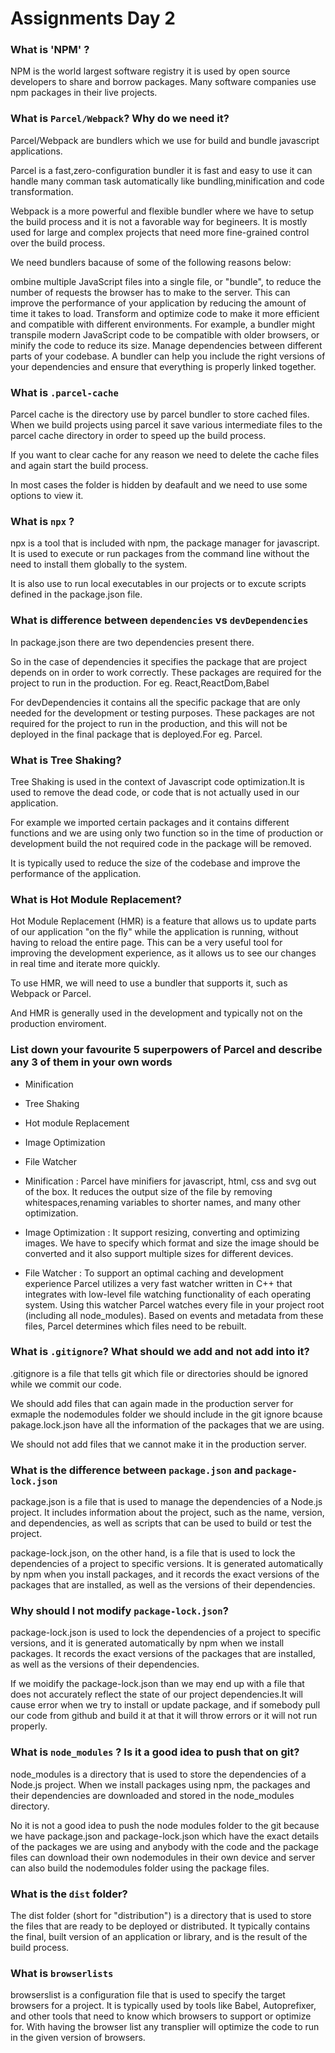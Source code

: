 # Assignments Day 2

### What is 'NPM' ?

NPM is the world largest software registry it is used by open source developers to share and borrow packages. Many software companies use npm packages in their live projects.

### What is `Parcel/Webpack`? Why do we need it?

Parcel/Webpack are bundlers which we use for build and bundle javascript applications.

Parcel is a fast,zero-configuration bundler it is fast and easy to use it can handle many comman task automatically like bundling,minification and code transformation.

Webpack is a more powerful and flexible bundler where we have to setup the build process and it is not a favorable way for begineers. It is mostly used for large and complex projects that need more fine-grained control over the build process.

We need bundlers bacause of some of the following reasons below:

ombine multiple JavaScript files into a single file, or "bundle", to reduce the number of requests the browser has to make to the server. This can improve the performance of your application by reducing the amount of time it takes to load.
Transform and optimize code to make it more efficient and compatible with different environments. For example, a bundler might transpile modern JavaScript code to be compatible with older browsers, or minify the code to reduce its size.
Manage dependencies between different parts of your codebase. A bundler can help you include the right versions of your dependencies and ensure that everything is properly linked together.

### What is `.parcel-cache`

Parcel cache is the directory use by parcel bundler to store cached files. When we build projects using parcel it save various intermediate files to the parcel cache directory in order to speed up the build process.

If you want to clear cache for any reason we need to delete the cache files and again start the build process.

In most cases the folder is hidden by deafault and we need to use some options to view it.

### What is `npx` ?

npx is a tool that is included with npm, the package manager for javascript. It is used to execute or run packages from the command line without the need to install them globally to the system.

It is also use to run local executables in our projects or to excute scripts defined in the package.json file.

### What is difference between `dependencies` vs `devDependencies`

In package.json there are two dependencies present there.

So in the case of dependencies it specifies the package that are project depends on in order to work correctly. These packages are required for the project to run in the production. For eg. React,ReactDom,Babel

For devDependencies it contains all the specific package that are only needed for the development or testing purposes. These packages are not required for the project to run in the production, and this will not be deployed in the final package that is deployed.For eg. Parcel.

### What is Tree Shaking?

Tree Shaking is used in the context of Javascript code optimization.It is used to remove the dead code, or code that is not actually used in our application.

For example we imported certain packages and it contains different functions and we are using only two function so in the time of production or development build the not required code in the package will be removed.

It is typically used to reduce the size of the codebase and improve the performance of the application.

### What is Hot Module Replacement?

Hot Module Replacement (HMR) is a feature that allows us to update parts of our application "on the fly" while the application is running, without having to reload the entire page. This can be a very useful tool for improving the development experience, as it allows us to see our changes in real time and iterate more quickly.

To use HMR, we will need to use a bundler that supports it, such as Webpack or Parcel.

And HMR is generally used in the development and typically not on the production enviroment.

### List down your favourite 5 superpowers of Parcel and describe any 3 of them in your own words

- Minification
- Tree Shaking
- Hot module Replacement
- Image Optimization
- File Watcher

- Minification : Parcel have minifiers for javascript, html, css and svg out of the box. It reduces the output size of the file by removing whitespaces,renaming variables to shorter names, and many other optimization.

- Image Optimization : It support resizing, converting and optimizing images. We have to specify which format and size the image should be converted and it also support multiple sizes for different devices.

- File Watcher : To support an optimal caching and development experience Parcel utilizes a very fast watcher written in C++ that integrates with low-level file watching functionality of each operating system. Using this watcher Parcel watches every file in your project root (including all node_modules). Based on events and metadata from these files, Parcel determines which files need to be rebuilt.

### What is `.gitignore`? What should we add and not add into it?

.gitignore is a file that tells git which file or directories should be ignored while we commit our code.

We should add files that can again made in the production server for exmaple the nodemodules folder we should include in the git ignore bcause pakage.lock.json have all the information of the packages that we are using.

We should not add files that we cannot make it in the production server.

### What is the difference between `package.json` and `package-lock.json`

package.json is a file that is used to manage the dependencies of a Node.js project. It includes information about the project, such as the name, version, and dependencies, as well as scripts that can be used to build or test the project.

package-lock.json, on the other hand, is a file that is used to lock the dependencies of a project to specific versions. It is generated automatically by npm when you install packages, and it records the exact versions of the packages that are installed, as well as the versions of their dependencies.

### Why should I not modify `package-lock.json`?

package-lock.json is used to lock the dependencies of a project to specific versions, and it is generated automatically by npm when we install packages. It records the exact versions of the packages that are installed, as well as the versions of their dependencies.

If we moidify the package-lock.json than we may end up with a file that does not accurately reflect the state of our project dependencies.It will cause error when we try to install or update package, and if somebody pull our code from github and build it at that it will throw errors or it will not run properly.

### What is `node_modules` ? Is it a good idea to push that on git?

node_modules is a directory that is used to store the dependencies of a Node.js project. When we install packages using npm, the packages and their dependencies are downloaded and stored in the node_modules directory.

No it is not a good idea to push the node modules folder to the git because we have package.json and package-lock.json which have the exact details of the packages we are using and anybody with the code and the package files can download their own nodemodules in their own device and server can also build the nodemodules folder using the package files.

### What is the `dist` folder?

The dist folder (short for "distribution") is a directory that is used to store the files that are ready to be deployed or distributed. It typically contains the final, built version of an application or library, and is the result of the build process.

### What is `browserlists`

browserslist is a configuration file that is used to specify the target browsers for a project. It is typically used by tools like Babel, Autoprefixer, and other tools that need to know which browsers to support or optimize for.
With having the browser list any transplier will optimize the code to run in the given version of browsers.
